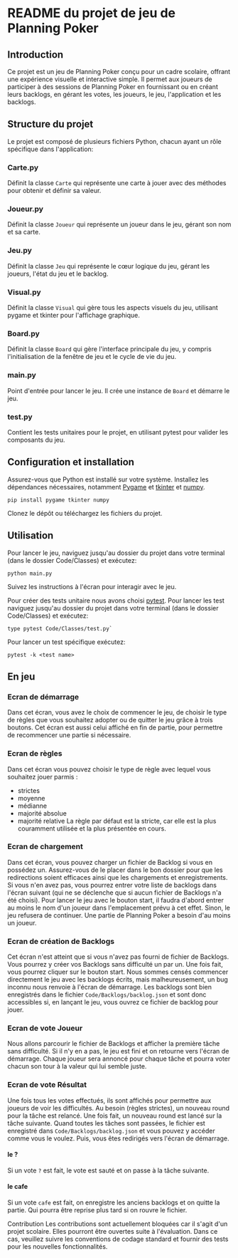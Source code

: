 # README du projet de jeu de Planning Poker
## Introduction
Ce projet est un jeu de Planning Poker conçu pour un cadre scolaire, offrant une expérience visuelle et interactive simple. Il permet aux joueurs de participer à des sessions de Planning Poker en fournissant ou en créant leurs backlogs, en gérant les votes, les joueurs, le jeu, l'application et les backlogs.

## Structure du projet
Le projet est composé de plusieurs fichiers Python, chacun ayant un rôle spécifique dans l'application:

### Carte.py
Définit la classe `Carte` qui représente une carte à jouer avec des méthodes pour obtenir et définir sa valeur.

### Joueur.py
Définit la classe `Joueur` qui représente un joueur dans le jeu, gérant son nom et sa carte.

### Jeu.py
Définit la classe `Jeu` qui représente le cœur logique du jeu, gérant les joueurs, l'état du jeu et le backlog.

### Visual.py
Définit la classe `Visual` qui gère tous les aspects visuels du jeu, utilisant pygame et tkinter pour l'affichage graphique.

### Board.py
Définit la classe `Board` qui gère l'interface principale du jeu, y compris l'initialisation de la fenêtre de jeu et le cycle de vie du jeu.

### main.py
Point d'entrée pour lancer le jeu. Il crée une instance de `Board` et démarre le jeu.

### test.py
Contient les tests unitaires pour le projet, en utilisant pytest pour valider les composants du jeu.

## Configuration et installation
Assurez-vous que Python est installé sur votre système.
Installez les dépendances nécessaires, notamment [Pygame](https://www.pygame.org/news) et [tkinter](https://wiki.python.org/moin/TkInter) et [numpy](https://numpy.org/).
```
pip install pygame tkinter numpy
```
Clonez le dépôt ou téléchargez les fichiers du projet.
## Utilisation
Pour lancer le jeu, naviguez jusqu'au dossier du projet dans votre terminal (dans le dossier Code/Classes) et exécutez:
```
python main.py
```
Suivez les instructions à l'écran pour interagir avec le jeu.

Pour créer des tests unitaire nous avons choisi [pytest](https://docs.pytest.org/en/7.4.x/).
Pour lancer les test naviguez jusqu'au dossier du projet dans votre terminal (dans le dossier Code/Classes) et exécutez:
```
type pytest Code/Classes/test.py`
```
Pour lancer un test spécifique exécutez:
```
pytest -k <test name>
```
## En jeu
### Ecran de démarrage
Dans cet écran, vous avez le choix de commencer le jeu, de choisir le type de règles que vous souhaitez adopter ou de quitter le jeu grâce à trois boutons. Cet écran est aussi celui affiché en fin de partie, pour permettre de recommencer une partie si nécessaire.

### Ecran de règles
Dans cet écran vous pouvez choisir le type de règle avec lequel vous souhaitez jouer parmis :
- strictes
- moyenne
- médianne
- majorité absolue
- majorité relative
La règle par défaut est la stricte, car elle est la plus couramment utilisée et la plus présentée en cours.

### Ecran de chargement
Dans cet écran, vous pouvez charger un fichier de Backlog si vous en possédez un. Assurez-vous de le placer dans le bon dossier pour que les redirections soient efficaces ainsi que les chargements et enregistrements. Si vous n'en avez pas, vous pourrez entrer votre liste de backlogs dans l'écran suivant (qui ne se déclenche que si aucun fichier de Backlogs n'a été choisi). Pour lancer le jeu avec le bouton start, il faudra d'abord entrer au moins le nom d'un joueur dans l'emplacement prévu à cet effet. Sinon, le jeu refusera de continuer. Une partie de Planning Poker a besoin d'au moins un joueur.

### Ecran de création de Backlogs
Cet écran n'est atteint que si vous n'avez pas fourni de fichier de Backlogs. Vous pourrez y créer vos Backlogs sans difficulté un par un. Une fois fait, vous pourrez cliquer sur le bouton start. Nous sommes censés commencer directement le jeu avec les backlogs écrits, mais malheureusement, un bug inconnu nous renvoie à l'écran de démarrage. Les backlogs sont bien enregistrés dans le fichier `Code/Backlogs/backlog.json` et sont donc accessibles si, en lançant le jeu, vous ouvrez ce fichier de backlog pour jouer.

### Ecran de vote Joueur
Nous allons parcourir le fichier de Backlogs et afficher la première tâche sans difficulté. Si il n'y en a pas, le jeu est fini et on retourne vers l'écran de démarrage. Chaque joueur sera annoncé pour chaque tâche et pourra voter chacun son tour à la valeur qui lui semble juste.

### Ecran de vote Résultat
Une fois tous les votes effectués, ils sont affichés pour permettre aux joueurs de voir les difficultés. Au besoin (règles strictes), un nouveau round pour la tâche est relancé. Une fois fait, un nouveau round est lancé sur la tâche suivante. Quand toutes les tâches sont passées, le fichier est enregistré dans `Code/Backlogs/backlog.json` et vous pouvez y accéder comme vous le voulez. Puis, vous êtes redirigés vers l'écran de démarrage.

#### le ?
Si un vote `?` est fait, le vote est sauté et on passe à la tâche suivante.
#### le cafe
Si un vote `cafe` est fait, on enregistre les anciens backlogs et on quitte la partie. Qui pourra être reprise plus tard si on rouvre le fichier.


Contribution
Les contributions sont actuellement bloquées car il s'agit d'un projet scolaire. Elles pourront être ouvertes suite à l'évaluation. Dans ce cas, veuillez suivre les conventions de codage standard et fournir des tests pour les nouvelles fonctionnalités.


